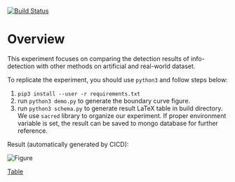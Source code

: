 [![Build Status](https://travis-ci.com/zhaofeng-shu33/info-detection-experiment.svg?branch=master)](https://travis-ci.com/zhaofeng-shu33/info-detection-experiment)

# Overview

This experiment focuses on comparing the detection results of info-detection with other methods on artificial and real-world dataset.

To replicate the experiment, you should use `python3` and follow steps below:
1. `pip3 install --user -r requirements.txt`
1. run `python3 demo.py` to generate the boundary curve figure.
1. run `python3 schema.py` to generate result LaTeX table in build directory.
We use `sacred` library to organize our experiment. If proper environment variable is set, the result can be saved to mongo database for further reference.

Result (automatically generated by CICD):

![Figure](https://programmierung.oss-cn-shenzhen.aliyuncs.com/research/info-clustering/experiment/outlier_detection/outlier_boundary_illustration.svg)

[Table](https://programmierung.oss-cn-shenzhen.aliyuncs.com/research/info-clustering/experiment/outlier_detection/id_compare.html)